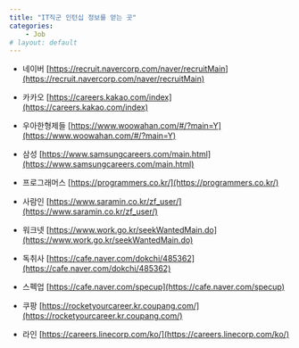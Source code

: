```yaml
---
title: "IT직군 인턴십 정보를 얻는 곳"
categories:
    - Job
# layout: default
---
```

- 네이버
[https://recruit.navercorp.com/naver/recruitMain](https://recruit.navercorp.com/naver/recruitMain)

- 카카오
[https://careers.kakao.com/index](https://careers.kakao.com/index)

- 우아한형제들
[https://www.woowahan.com/#/?main=Y](https://www.woowahan.com/#/?main=Y)

- 삼성
[https://www.samsungcareers.com/main.html](https://www.samsungcareers.com/main.html)

- 프로그래머스
[https://programmers.co.kr/](https://programmers.co.kr/)

- 사람인 
[https://www.saramin.co.kr/zf_user/](https://www.saramin.co.kr/zf_user/)

- 워크넷
[https://www.work.go.kr/seekWantedMain.do](https://www.work.go.kr/seekWantedMain.do)

- 독취사
[https://cafe.naver.com/dokchi/485362](https://cafe.naver.com/dokchi/485362)

- 스펙업
[https://cafe.naver.com/specup](https://cafe.naver.com/specup)

- 쿠팡
[https://rocketyourcareer.kr.coupang.com/](https://rocketyourcareer.kr.coupang.com/)

- 라인
[https://careers.linecorp.com/ko/](https://careers.linecorp.com/ko/)